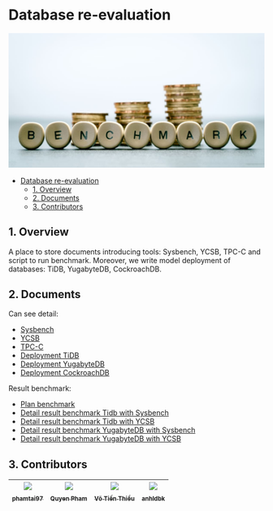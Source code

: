 # Database re-evaluation

<div align="center">
    <img src="./images/benchmark.jpg">
</div>

- [Database re-evaluation](#database-re-evaluation)
  - [1. Overview](#1-overview)
  - [2. Documents](#2-documents)
  - [3. Contributors](#3-contributors)

## 1. Overview
A place to store documents introducing tools: Sysbench, YCSB, TPC-C and script to run benchmark. Moreover, we write model deployment of databases: TiDB, YugabyteDB, CockroachDB.

## 2. Documents

Can see detail:
- [Sysbench](./sysbench/README.md)
- [YCSB](./ycsb/README.md)
- [TPC-C](./tpc-c/README.md)
- [Deployment TiDB](./deployment/TiDB.md)
- [Deployment YugabyteDB](./deployment/Yugabyte.md)
- [Deployment CockroachDB](./deployment/CockroachDB.md)

Result benchmark:
  - [Plan benchmark](./docs/plan_test.md)
  - [Detail result benchmark Tidb with Sysbench](./docs/result-benchmark/sysbench_tidb.md)
  - [Detail result benchmark Tidb with YCSB](./docs/result-benchmark/ycsb_tidb.md)
  - [Detail result benchmark YugabyteDB with Sysbench](./docs/result-benchmark/sysbench_yuga.md)
  - [Detail result benchmark YugabyteDB with YCSB](./docs/result-benchmark/ycsb_yuga.md)

## 3. Contributors

| [<img src="https://avatars1.githubusercontent.com/u/38773351?s=460&v=4" width="100px;"/><br /><sub><b>phamtai97</b></sub>](https://github.com/phamtai97) | [<img src="https://avatars0.githubusercontent.com/u/27961917?s=400&u=976e473f167949563cdf10b1706e08ca259cc552&v=4" width="100px;"/><br /><sub><b>Quyen Pham</b></sub>](https://github.com/ptq204) | [<img src="https://avatars3.githubusercontent.com/u/13825568?s=400&u=5e922e1f04d9d3d5674943014c3fe3ec95c330f7&v=4" width="100px;"/><br /><sub><b>Võ Tiến Thiều</b></sub>](https://github.com/VoxT) | [<img src="https://avatars1.githubusercontent.com/u/3270746?s=460&v=4" width="100px;"/><br /><sub><b>anhldbk</b></sub>](https://github.com/anhldbk) |
| :---------------------------------------------------------------------------------------------------------------------------------------------------: | :---------------------------------------------------------------------------------------------------------------------------------------------------------: | :--------------------------------------------------------------------------------------------------------------------------------------------------: | :-----------------------------------------------------------------------------------------------------------------------------------------------------------------: |
